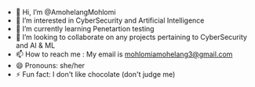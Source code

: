 - 👋 Hi, I’m @AmohelangMohlomi
- 👀 I’m interested in CyberSecurity and Artificial Intelligence
- 🌱 I’m currently learning Penetartion testing 
- 💞️ I’m looking to collaborate on any projects pertaining to CyberSecurity and AI & ML
- 📫 How to reach me : My email is mohlomiamohelang3@gmail.com
- 😄 Pronouns: she/her
- ⚡ Fun fact: I don't like chocolate (don't judge me)

